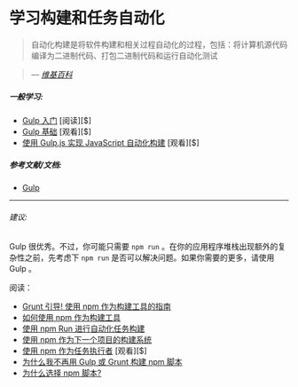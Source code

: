 # 学习构建和任务自动化

> 自动化构建是将软件构建和相关过程自动化的过程，包括：将计算机源代码编译为二进制代码、打包二进制代码和运行自动化测试

><cite>&#8212; [维基百科](https://en.wikipedia.org/wiki/Build_automation)</cite>

##### 一般学习:

* [Gulp 入门](https://www.amazon.com/Getting-Started-Gulp-Travis-Maynard/dp/1784395765?&_encoding=UTF8&tag=frontend-handbook-20&linkCode=ur2&linkId=3eb1e7a868a09b44f90570c56ef5f53b&camp=1789&creative=9325) [阅读][$]
* [Gulp 基础](http://teamtreehouse.com/library/gulp-basics) [观看][$]
* [使用 Gulp.js 实现 JavaScript 自动化构建](http://www.pluralsight.com/courses/javascript-build-automation-gulpjs) [观看][$]

##### 参考文献/文档:

* [Gulp](https://github.com/gulpjs/gulp/blob/master/docs/getting-started.md)

***

###### 建议:

Gulp 很优秀。不过，你可能只需要 `npm run` 。在你的应用程序堆栈出现额外的复杂性之前，先考虑下 `npm run` 是否可以解决问题。如果你需要的更多，请使用 Gulp 。

阅读：

* [Grunt 引导! 使用 npm 作为构建工具的指南](http://www.sitepoint.com/guide-to-npm-as-a-build-tool/)
* [如何使用 npm 作为构建工具](http://blog.keithcirkel.co.uk/how-to-use-npm-as-a-build-tool/)
* [使用 npm Run 进行自动化任务构建](http://substack.net/task_automation_with_npm_run)
* [使用 npm 作为下一个项目的构建系统](https://drublic.de/blog/npm-builds)
* [使用 npm 作为任务执行者](http://teamtreehouse.com/library/using-npm-as-a-task-runner) [观看][$]
* [为什么我不再用 Gulp 或 Grunt 构建 npm 脚本](https://medium.freecodecamp.com/why-i-left-gulp-and-grunt-for-npm-scripts-3d6853dd22b8#.z8plsoxxs)
* [为什么选择 npm 脚本?](https://css-tricks.com/why-npm-scripts/)
